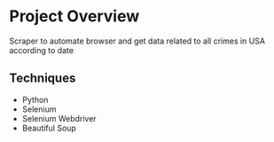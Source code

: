 # Project Overview
Scraper to automate browser and get data related to all crimes in USA according to date

## Techniques
- Python
- Selenium
- Selenium Webdriver
- Beautiful Soup